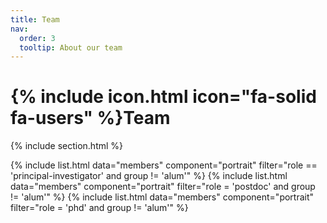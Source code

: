 ```yaml
---
title: Team
nav:
  order: 3
  tooltip: About our team
---
```


# {% include icon.html icon="fa-solid fa-users" %}Team

{% include section.html %}

{% include list.html data="members" component="portrait" filter="role == 'principal-investigator' and group != 'alum'" %}
{% include list.html data="members" component="portrait" filter="role = 'postdoc' and group != 'alum'" %}
{% include list.html data="members" component="portrait" filter="role = 'phd' and group != 'alum'" %}
